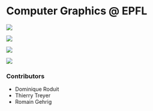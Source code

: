 # Computer Graphics @ EPFL

<p><img src="http://dominique.leroduit.com/cg_1.jpg" /></p>
<p><img src="http://dominique.leroduit.com/cg_2.jpg" /></p>
<p><img src="http://dominique.leroduit.com/cg_3.jpg" /></p>
<p><img src="http://dominique.leroduit.com/cg_4.jpg" /></p>

### Contributors
<ul>
<li>Dominique Roduit</li>
<li>Thierry Treyer</li>
<li>Romain Gehrig</li>
</ul>
